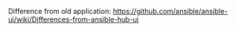 
Difference from old application:
https://github.com/ansible/ansible-ui/wiki/Differences-from-ansible-hub-ui